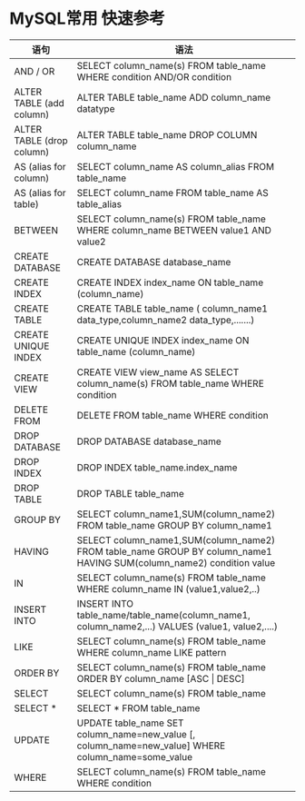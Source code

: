 
# MySQL常用 快速参考

| 语句                      | 语法                                                                                                                 |
| ------------------------- | -------------------------------------------------------------------------------------------------------------------- |
| AND / OR                  | SELECT column_name(s) FROM table_name WHERE condition AND/OR condition                                               |
| ALTER TABLE (add column)  | ALTER TABLE table_name ADD column_name datatype                                                                      |
| ALTER TABLE (drop column) | ALTER TABLE table_name DROP COLUMN column_name                                                                       |
| AS (alias for column)     | SELECT column_name AS column_alias FROM table_name                                                                   |
| AS (alias for table)      | SELECT column_name FROM table_name  AS table_alias                                                                   |
| BETWEEN                   | SELECT column_name(s) FROM table_name WHERE column_name BETWEEN value1 AND value2                                    |
| CREATE DATABASE           | CREATE DATABASE database_name                                                                                        |
| CREATE INDEX              | CREATE INDEX index_name ON table_name (column_name)                                                                  |
| CREATE TABLE              | CREATE TABLE table_name ( column_name1 data_type,column_name2 data_type,.......)                                     |
| CREATE UNIQUE INDEX       | CREATE UNIQUE INDEX index_name ON table_name (column_name)                                                           |
| CREATE VIEW               | CREATE VIEW view_name AS SELECT column_name(s) FROM table_name WHERE condition                                       |
| DELETE FROM               | DELETE FROM table_name WHERE condition                                                                               |
| DROP DATABASE             | DROP DATABASE database_name                                                                                          |
| DROP INDEX                | DROP INDEX table_name.index_name                                                                                     |
| DROP TABLE                | DROP TABLE table_name                                                                                                |
| GROUP BY                  | SELECT column_name1,SUM(column_name2) FROM table_name GROUP BY column_name1                                          |
| HAVING                    | SELECT column_name1,SUM(column_name2) FROM table_name GROUP BY column_name1 HAVING SUM(column_name2) condition value |
| IN                        | SELECT column_name(s) FROM table_name WHERE column_name IN (value1,value2,..)                                        |
| INSERT INTO               | INSERT INTO table_name/table_name(column_name1, column_name2,...) VALUES (value1, value2,....)                       |
| LIKE                      | SELECT column_name(s) FROM table_name WHERE column_name LIKE pattern                                                 |
| ORDER BY                  | SELECT column_name(s) FROM table_name ORDER BY column_name [ASC \| DESC]                                             |
| SELECT                    | SELECT column_name(s) FROM table_name                                                                                |
| SELECT *                  | SELECT * FROM table_name                                                                                             |
| UPDATE                    | UPDATE table_name SET column_name=new_value [, column_name=new_value] WHERE column_name=some_value                   |
| WHERE                     | SELECT column_name(s) FROM table_name WHERE condition                                                                |
